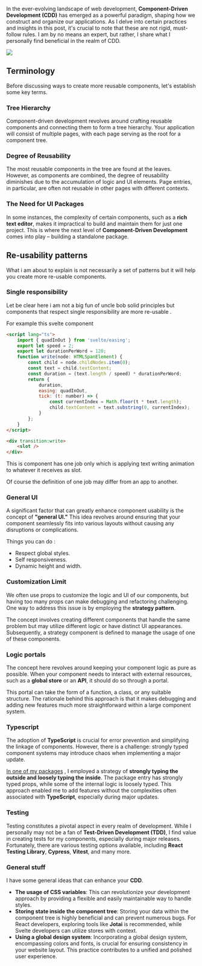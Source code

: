 In the ever-evolving landscape of web development, **Component-Driven Development (CDD)** has emerged as a powerful paradigm, shaping how we construct and organize our applications. As I delve into certain practices and insights in this post, it's crucial to note that these are not rigid, must-follow rules. I am by no means an expert, but rather, I share what I personally find beneficial in the realm of CDD.

![](/images/CDD.png)

## Terminology

Before discussing ways to create more reusable components, let's establish some key terms.

### Tree Hierarchy

Component-driven development revolves around crafting reusable components and connecting them to form a tree hierarchy. Your application will consist of multiple pages, with each page serving as the root for a component tree.

### Degree of Reusability

The most reusable components in the tree are found at the leaves. However, as components are combined, the degree of reusability diminishes due to the accumulation of logic and UI elements. Page entries, in particular, are often not reusable in other pages with different contexts.

### The Need for UI Packages

In some instances, the complexity of certain components, such as a **rich text editor**, makes it impractical to build and maintain them for just one project. This is where the next level of **Component-Driven Development** comes into play – building a standalone package.

## Re-usability patterns

What i am about to explain is not necessarily a set of patterns but it will help you create more re-usable components.

### Single responsibility

Let be clear here i am not a big fun of uncle bob solid principles but components that respect single responsibility are more re-usable .

For example this svelte component

```html
<script lang="ts">
	import { quadInOut } from 'svelte/easing';
	export let speed = 2;
	export let durationPerWord = 120;
	function write(node: HTMLSpanElement) {
		const child = node.childNodes.item(0);
		const text = child.textContent;
		const duration = (text.length / speed) * durationPerWord;
		return {
			duration,
			easing: quadInOut,
			tick: (t: number) => {
				const currentIndex = Math.floor(t * text.length);
				child.textContent = text.substring(0, currentIndex);
			}
		};
	}
</script>

<div transition:write>
	<slot />
</div>
```

This is component has one job only which is applying text writing animation to whatever it receives as slot.

Of course the definition of one job may differ from an app to another.

### General UI

A significant factor that can greatly enhance component usability is the concept of **"general UI."** This idea revolves around ensuring that your component seamlessly fits into various layouts without causing any disruptions or complications.

Things you can do :

- Respect global styles.
- Self responsiveness.
- Dynamic height and width.

### Customization Limit

We often use props to customize the logic and UI of our components, but having too many props can make debugging and refactoring challenging. One way to address this issue is by employing the **strategy pattern**.

The concept involves creating different components that handle the same problem but may utilize different logic or have distinct UI appearances. Subsequently, a strategy component is defined to manage the usage of one of these components.

### Logic portals

The concept here revolves around keeping your component logic as pure as possible. When your component needs to interact with external resources, such as a **global store** or an **API**, it should do so through a portal.

This portal can take the form of a function, a class, or any suitable structure. The rationale behind this approach is that it makes debugging and adding new features much more straightforward within a large component system.

### Typescript

The adoption of **TypeScript** is crucial for error prevention and simplifying the linkage of components. However, there is a challenge: strongly typed component systems may introduce chaos when implementing a major update.

[In one of my packages](/projects/altron) , I employed a strategy of **strongly typing the outside and loosely typing the inside**. The package entry has strongly typed props, while some of the internal logic is loosely typed. This approach enabled me to add features without the complexities often associated with **TypeScript**, especially during major updates.

### Testing

Testing constitutes a pivotal aspect in every realm of development. While I personally may not be a fan of **Test-Driven Development (TDD)**, I find value in creating tests for my components, especially during major releases. Fortunately, there are various testing options available, including **React Testing Library**, **Cypress**, **Vitest**, and many more.

### General stuff

I have some general ideas that can enhance your **CDD**.

- **The usage of CSS variables**: This can revolutionize your development approach by providing a flexible and easily maintainable way to handle styles.
- **Storing state inside the component tree**: Storing your data within the component tree is highly beneficial and can prevent numerous bugs. For React developers, exploring tools like **Jotai** is recommended, while Svelte developers can utilize stores with context.
- **Using a global design system**: Incorporating a global design system, encompassing colors and fonts, is crucial for ensuring consistency in your website layout. This practice contributes to a unified and polished user experience.
